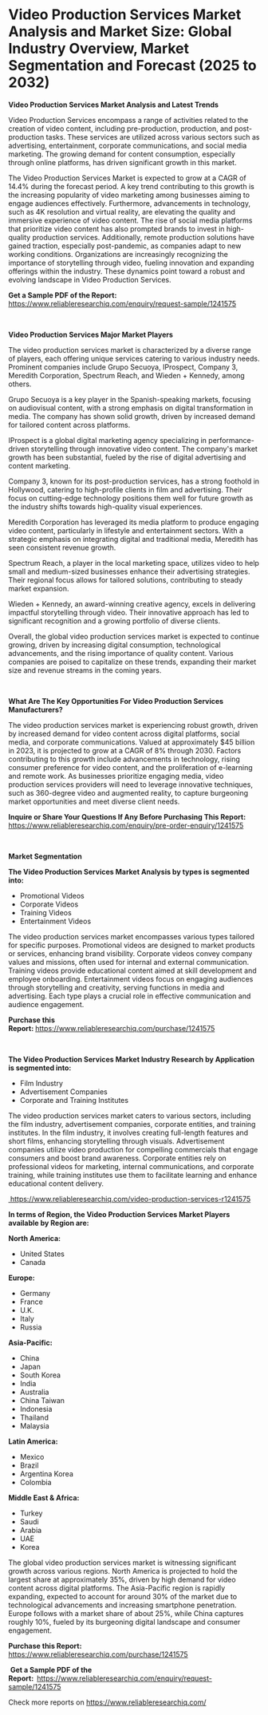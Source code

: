 <p><h1>Video Production Services Market Analysis and Market Size: Global Industry Overview, Market Segmentation and Forecast (2025 to 2032)</h1></p><p><strong>Video Production Services Market Analysis and Latest Trends</strong></p>
<p><p>Video Production Services encompass a range of activities related to the creation of video content, including pre-production, production, and post-production tasks. These services are utilized across various sectors such as advertising, entertainment, corporate communications, and social media marketing. The growing demand for content consumption, especially through online platforms, has driven significant growth in this market.</p><p>The Video Production Services Market is expected to grow at a CAGR of 14.4% during the forecast period. A key trend contributing to this growth is the increasing popularity of video marketing among businesses aiming to engage audiences effectively. Furthermore, advancements in technology, such as 4K resolution and virtual reality, are elevating the quality and immersive experience of video content. The rise of social media platforms that prioritize video content has also prompted brands to invest in high-quality production services. Additionally, remote production solutions have gained traction, especially post-pandemic, as companies adapt to new working conditions. Organizations are increasingly recognizing the importance of storytelling through video, fueling innovation and expanding offerings within the industry. These dynamics point toward a robust and evolving landscape in Video Production Services.</p></p>
<p><strong>Get a Sample PDF of the Report:&nbsp;</strong> <a href="https://www.reliableresearchiq.com/enquiry/request-sample/1241575?utm_campaign=3027&utm_medium=2&utm_source=Github&utm_content=ia&utm_term=10032025&utm_id=video-production-services">https://www.reliableresearchiq.com/enquiry/request-sample/1241575</a></p>
<p>&nbsp;</p>
<p><strong>Video Production Services Major Market Players</strong></p>
<p><p>The video production services market is characterized by a diverse range of players, each offering unique services catering to various industry needs. Prominent companies include Grupo Secuoya, IProspect, Company 3, Meredith Corporation, Spectrum Reach, and Wieden + Kennedy, among others.</p><p>Grupo Secuoya is a key player in the Spanish-speaking markets, focusing on audiovisual content, with a strong emphasis on digital transformation in media. The company has shown solid growth, driven by increased demand for tailored content across platforms. </p><p>IProspect is a global digital marketing agency specializing in performance-driven storytelling through innovative video content. The company's market growth has been substantial, fueled by the rise of digital advertising and content marketing.</p><p>Company 3, known for its post-production services, has a strong foothold in Hollywood, catering to high-profile clients in film and advertising. Their focus on cutting-edge technology positions them well for future growth as the industry shifts towards high-quality visual experiences.</p><p>Meredith Corporation has leveraged its media platform to produce engaging video content, particularly in lifestyle and entertainment sectors. With a strategic emphasis on integrating digital and traditional media, Meredith has seen consistent revenue growth.</p><p>Spectrum Reach, a player in the local marketing space, utilizes video to help small and medium-sized businesses enhance their advertising strategies. Their regional focus allows for tailored solutions, contributing to steady market expansion.</p><p>Wieden + Kennedy, an award-winning creative agency, excels in delivering impactful storytelling through video. Their innovative approach has led to significant recognition and a growing portfolio of diverse clients.</p><p>Overall, the global video production services market is expected to continue growing, driven by increasing digital consumption, technological advancements, and the rising importance of quality content. Various companies are poised to capitalize on these trends, expanding their market size and revenue streams in the coming years.</p></p>
<p>&nbsp;</p>
<p><strong>What Are The Key Opportunities For Video Production Services Manufacturers?</strong></p>
<p><p>The video production services market is experiencing robust growth, driven by increased demand for video content across digital platforms, social media, and corporate communications. Valued at approximately $45 billion in 2023, it is projected to grow at a CAGR of 8% through 2030. Factors contributing to this growth include advancements in technology, rising consumer preference for video content, and the proliferation of e-learning and remote work. As businesses prioritize engaging media, video production services providers will need to leverage innovative techniques, such as 360-degree video and augmented reality, to capture burgeoning market opportunities and meet diverse client needs.</p></p>
<p><strong>Inquire or Share Your Questions If Any Before Purchasing This Report:</strong> <a href="https://www.reliableresearchiq.com/enquiry/pre-order-enquiry/1241575?utm_campaign=3027&utm_medium=2&utm_source=Github&utm_content=ia&utm_term=10032025&utm_id=video-production-services">https://www.reliableresearchiq.com/enquiry/pre-order-enquiry/1241575</a></p>
<p>&nbsp;</p>
<p><strong>Market Segmentation</strong></p>
<p><strong>The Video Production Services Market Analysis by types is segmented into:</strong></p>
<p><ul><li>Promotional Videos</li><li>Corporate Videos</li><li>Training Videos</li><li>Entertainment Videos</li></ul></p>
<p><p>The video production services market encompasses various types tailored for specific purposes. Promotional videos are designed to market products or services, enhancing brand visibility. Corporate videos convey company values and missions, often used for internal and external communication. Training videos provide educational content aimed at skill development and employee onboarding. Entertainment videos focus on engaging audiences through storytelling and creativity, serving functions in media and advertising. Each type plays a crucial role in effective communication and audience engagement.</p></p>
<p><strong>Purchase this Report:&nbsp;</strong><a href="https://www.reliableresearchiq.com/purchase/1241575?utm_campaign=3027&utm_medium=2&utm_source=Github&utm_content=ia&utm_term=10032025&utm_id=video-production-services">https://www.reliableresearchiq.com/purchase/1241575</a></p>
<p>&nbsp;</p>
<p><strong>The Video Production Services Market Industry Research by Application is segmented into:</strong></p>
<p><ul><li>Film Industry</li><li>Advertisement Companies</li><li>Corporate and Training Institutes</li></ul></p>
<p><p>The video production services market caters to various sectors, including the film industry, advertisement companies, corporate entities, and training institutes. In the film industry, it involves creating full-length features and short films, enhancing storytelling through visuals. Advertisement companies utilize video production for compelling commercials that engage consumers and boost brand awareness. Corporate entities rely on professional videos for marketing, internal communications, and corporate training, while training institutes use them to facilitate learning and enhance educational content delivery.</p></p>
<p><a href="https://www.reliableresearchiq.com/video-production-services-r1241575?utm_campaign=3027&utm_medium=2&utm_source=Github&utm_content=ia&utm_term=10032025&utm_id=video-production-services">&nbsp;https://www.reliableresearchiq.com/video-production-services-r1241575</a></p>
<p><strong>In terms of Region, the Video Production Services Market Players available by Region are:</strong></p>
<p>
    <p> <strong> North America: </strong>
        <ul>
            <li>United States</li>
            <li>Canada</li>
        </ul>
        </p> 
    <p> <strong> Europe: </strong>
        <ul>
            <li>Germany</li>
            <li>France</li>
            <li>U.K.</li>
            <li>Italy</li>
            <li>Russia</li>
        </ul>
        </p> 
    <p> <strong> Asia-Pacific: </strong>
        <ul>
            <li>China</li>
            <li>Japan</li>
            <li>South Korea</li>
            <li>India</li>
            <li>Australia</li>
            <li>China Taiwan</li>
            <li>Indonesia</li>
            <li>Thailand</li>
            <li>Malaysia</li>
        </ul>
        </p> 
    <p> <strong> Latin America: </strong>
        <ul>
            <li>Mexico</li>
            <li>Brazil</li>
            <li>Argentina Korea</li>
            <li>Colombia</li>
        </ul>
        </p> 
    <p> <strong> Middle East & Africa: </strong>
        <ul>
            <li>Turkey</li>
            <li>Saudi</li>
            <li>Arabia</li>
            <li>UAE</li>
            <li>Korea</li>
        </ul>
    </p>
    </p>
<p><p>The global video production services market is witnessing significant growth across various regions. North America is projected to hold the largest share at approximately 35%, driven by high demand for video content across digital platforms. The Asia-Pacific region is rapidly expanding, expected to account for around 30% of the market due to technological advancements and increasing smartphone penetration. Europe follows with a market share of about 25%, while China captures roughly 10%, fueled by its burgeoning digital landscape and consumer engagement.</p></p>
<p><strong>Purchase this Report: </strong><a href="https://www.reliableresearchiq.com/purchase/1241575?utm_campaign=3027&utm_medium=2&utm_source=Github&utm_content=ia&utm_term=10032025&utm_id=video-production-services">https://www.reliableresearchiq.com/purchase/1241575</a></p>
<p>&nbsp;<strong>Get a Sample PDF of the Report:&nbsp;&nbsp;</strong><a href="https://www.reliableresearchiq.com/enquiry/request-sample/1241575?utm_campaign=3027&utm_medium=2&utm_source=Github&utm_content=ia&utm_term=10032025&utm_id=video-production-services">https://www.reliableresearchiq.com/enquiry/request-sample/1241575</a></p>
<p><strong></strong></p>
<p>Check more reports on <a href="https://www.reliableresearchiq.com/?utm_campaign=3027&utm_medium=2&utm_source=Github&utm_content=ia&utm_term=10032025&utm_id=video-production-services">https://www.reliableresearchiq.com/</a></p>